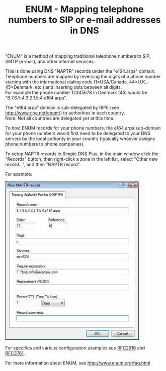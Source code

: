 ﻿---
title: ENUM - Mapping telephone numbers to SIP or e-mail addresses in DNS
category: 7
frontpage: false
comments: true
refs: 112
created-utc: 2019-01-01
modified-utc: 2019-01-01
---
<p>"ENUM" is a method of mapping traditional telephone numbers to SIP, SMTP (e-mail), and other internet services.</p>
<p>This is done using DNS "NAPTR" records under the "e164.arpa" domain.<br />
Telephone numbers are mapped by reversing the digits of a phone number starting with the international dialing code (1=USA/Canada, 44=U.K., 45=Denmark, etc.) and inserting dots between all digits.<br />
For example the phone number 12345678 in Denmark (45) would be "8.7.6.5.4.3.2.1.5.4.e164.arpa".</p>
<p>The "e164.arpa" domain is sub-delegated by RIPE (see <a href="http://www.ripe.net/enum/" target="_blank">http://www.ripe.net/enum/</a>) to authorities in each country.<br />
Note: Not all countries are delegated yet at this time.</p>
<p>To host ENUM records for your phone numbers, the e164.arpa sub-domain for your phone numbers would first need to be delegated to your DNS servers by the local authority in your country (typically whoever assigns phone numbers to phone companies).</p>
<p>To setup NAPTR records in Simple DNS Plus, in the main window click the "Records" button, then right-click a zone in the left list, select "Other new record...", and then "NAPTR record".</p>
<p>For example:</p>
<p> <img height="506" alt="1217.png" src="img/42/1.png" width="425" /></p>
<p>For specifics and various configuration examples see <a href="http://www.rfc-editor.org/rfc/rfc2916.txt">RFC2916</a> and <a href="http://www.rfc-editor.org/rfc/rfc3761.txt">RFC3761</a>.</p>
<p>For more information about ENUM, see <a href="http://www.enum.org/faq.html" target="_blank">http://www.enum.org/faq.html</a></p>